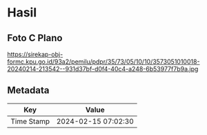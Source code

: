 # Hasil

## Foto C Plano

https://sirekap-obj-formc.kpu.go.id/93a2/pemilu/pdpr/35/73/05/10/10/3573051010018-20240214-213542--931d37bf-d0f4-40c4-a248-6b53977f7b9a.jpg


## Metadata

| Key        | Value               |
| ---------- | ------------------- |
| Time Stamp | 2024-02-15 07:02:30 |



